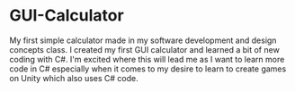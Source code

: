 # GUI-Calculator
My first simple calculator made in my software development and design concepts class.
I created my first GUI calculator and learned a bit of new coding with C#. I'm excited where this will lead me as I want to learn more code in C# especially when it comes to my desire to learn to create games on Unity which also uses C# code.
